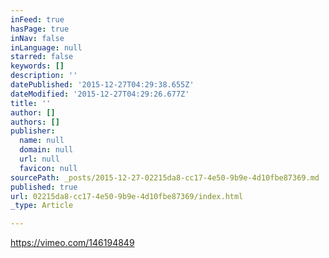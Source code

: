 ```yaml
---
inFeed: true
hasPage: true
inNav: false
inLanguage: null
starred: false
keywords: []
description: ''
datePublished: '2015-12-27T04:29:38.655Z'
dateModified: '2015-12-27T04:29:26.677Z'
title: ''
author: []
authors: []
publisher:
  name: null
  domain: null
  url: null
  favicon: null
sourcePath: _posts/2015-12-27-02215da8-cc17-4e50-9b9e-4d10fbe87369.md
published: true
url: 02215da8-cc17-4e50-9b9e-4d10fbe87369/index.html
_type: Article

---
```

https://vimeo.com/146194849